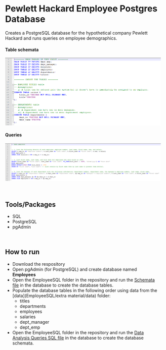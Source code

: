 # Pewlett Hackard Employee Postgres Database
Creates a PostgreSQL database for the hypothetical company Pewlett Hackard and runs queries on employee demographics.

#### Table schemata
![schemata](images/schemata.PNG)

#### Queries
![queries](images/queries.PNG)

<br>

## Tools/Packages
- SQL
- PostgreSQL
- pgAdmin

<br>

## How to run
- Download the respository
- Open pgAdmin (for PostgreSQL) and create database named **Employees**
- Open the EmployeeSQL folder in the repository and run the [Schemata file](EmployeeSQL/Schemata.sql) in the database to create the database tables.
- Populate the database tables in the following order using data from the [data](EmployeeSQL/extra material/data) folder:
  - titles
  - departments
  - employees
  - salaries
  - dept_manager
  - dept_emp
- Open the EmployeeSQL folder in the repository and run the [Data Analysis Queries SQL file](EmployeeSQL/Data-Analysis-Queries.sqk) in the database to create the database schemata.
